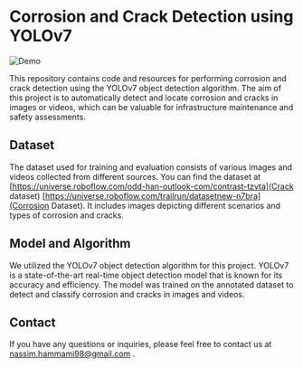 # Corrosion and Crack Detection using YOLOv7

![Demo](demo.gif)

This repository contains code and resources for performing corrosion and crack detection using the YOLOv7 object detection algorithm. The aim of this project is to automatically detect and locate corrosion and cracks in images or videos, which can be valuable for infrastructure maintenance and safety assessments.

## Dataset
The dataset used for training and evaluation consists of various images and videos collected from different sources. You can find the dataset at [https://universe.roboflow.com/odd-han-outlook-com/contrast-tzvta](Crack dataset) [https://universe.roboflow.com/trailrun/datasetnew-n7bra](Corrosion Dataset). It includes images depicting different scenarios and types of corrosion and cracks.

## Model and Algorithm
We utilized the YOLOv7 object detection algorithm for this project. YOLOv7 is a state-of-the-art real-time object detection model that is known for its accuracy and efficiency. The model was trained on the annotated dataset to detect and classify corrosion and cracks in images and videos.



## Contact
If you have any questions or inquiries, please feel free to contact us at nassim.hammami98@gmail.com
.
